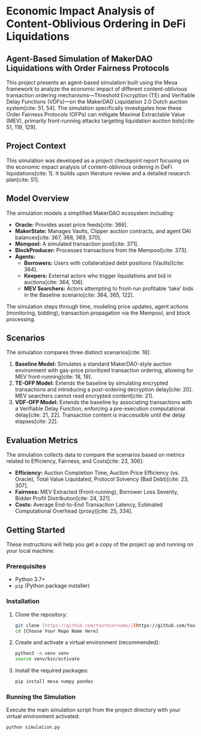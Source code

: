 # Economic Impact Analysis of Content-Oblivious Ordering in DeFi Liquidations

## Agent-Based Simulation of MakerDAO Liquidations with Order Fairness Protocols

This project presents an agent-based simulation built using the Mesa framework to analyze the economic impact of different content-oblivious transaction ordering mechanisms—Threshold Encryption (TE) and Verifiable Delay Functions (VDFs)—on the MakerDAO Liquidation 2.0 Dutch auction system[cite: 51, 54]. The simulation specifically investigates how these Order Fairness Protocols (OFPs) can mitigate Maximal Extractable Value (MEV), primarily front-running attacks targeting liquidation auction bids[cite: 51, 119, 129].

## Project Context

This simulation was developed as a project checkpoint report focusing on the economic impact analysis of content-oblivious ordering in DeFi liquidations[cite: 1]. It builds upon literature review and a detailed research plan[cite: 51].

## Model Overview

The simulation models a simplified MakerDAO ecosystem including:

* **Oracle:** Provides asset price feeds[cite: 366].
* **MakerState:** Manages Vaults, Clipper auction contracts, and agent DAI balances[cite: 367, 368, 369, 370].
* **Mempool:** A simulated transaction pool[cite: 371].
* **BlockProducer:** Processes transactions from the Mempool[cite: 373].
* **Agents:**
    * **Borrowers:** Users with collateralized debt positions (Vaults)[cite: 364].
    * **Keepers:** External actors who trigger liquidations and bid in auctions[cite: 364, 106].
    * **MEV Searchers:** Actors attempting to front-run profitable 'take' bids in the Baseline scenario[cite: 364, 365, 122].

The simulation steps through time, modeling price updates, agent actions (monitoring, bidding), transaction propagation via the Mempool, and block processing.

## Scenarios

The simulation compares three distinct scenarios[cite: 18]:

1.  **Baseline Model:** Simulates a standard MakerDAO-style auction environment with gas-price prioritized transaction ordering, allowing for MEV front-running[cite: 18, 19].
2.  **TE-OFP Model:** Extends the baseline by simulating encrypted transactions and introducing a post-ordering decryption delay[cite: 20]. MEV searchers cannot read encrypted content[cite: 21].
3.  **VDF-OFP Model:** Extends the baseline by associating transactions with a Verifiable Delay Function, enforcing a pre-execution computational delay[cite: 21, 22]. Transaction content is inaccessible until the delay elapses[cite: 22].

## Evaluation Metrics

The simulation collects data to compare the scenarios based on metrics related to Efficiency, Fairness, and Costs[cite: 23, 306]:

* **Efficiency:** Auction Completion Time, Auction Price Efficiency (vs. Oracle), Total Value Liquidated, Protocol Solvency (Bad Debt)[cite: 23, 307].
* **Fairness:** MEV Extracted (Front-running), Borrower Loss Severity, Bidder Profit Distribution[cite: 24, 321].
* **Costs:** Average End-to-End Transaction Latency, Estimated Computational Overhead (proxy)[cite: 25, 334].

## Getting Started

These instructions will help you get a copy of the project up and running on your local machine.

### Prerequisites

* Python 3.7+
* `pip` (Python package installer)

### Installation

1.  Clone the repository:
    ```bash
    git clone [https://github.com/YourUsername/](https://github.com/YourUsername/)[Choose Your Repo Name Here].git
    cd [Choose Your Repo Name Here]
    ```

2.  Create and activate a virtual environment (recommended):
    ```bash
    python3 -m venv venv
    source venv/bin/activate
    ```

3.  Install the required packages:
    ```bash
    pip install mesa numpy pandas
    ```

### Running the Simulation

Execute the main simulation script from the project directory with your virtual environment activated:

```bash
python simulation.py
